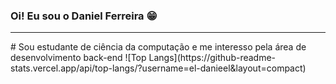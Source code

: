 ### Oi! Eu sou o Daniel Ferreira 😁
<hr>
# Sou estudante de ciência da computação e me interesso pela área de desenvolvimento back-end
![Top Langs](https://github-readme-stats.vercel.app/api/top-langs/?username=el-danieel&layout=compact)
